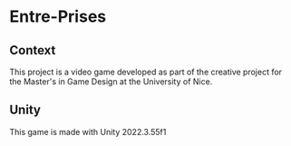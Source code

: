 # Entre-Prises
## Context
This project is a video game developed as part of the creative project for the Master's in Game Design at the University of Nice.

## Unity
This game is made with Unity 2022.3.55f1
